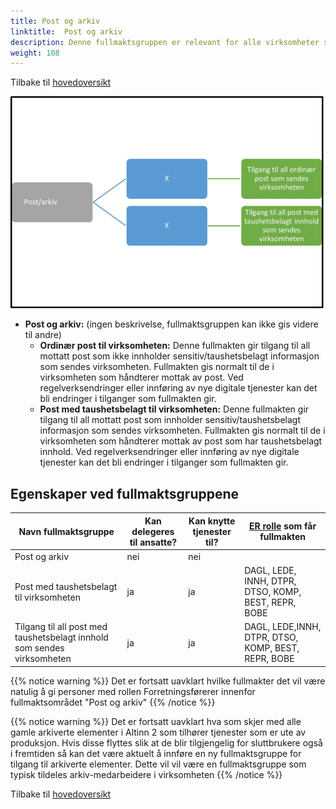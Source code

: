 ```yaml
---
title: Post og arkiv
linktitle:  Post og arkiv
description: Denne fullmaktsgruppen er relevant for alle virksomheter som mottar post fra det offentlige. skal utføre tjenester relatert til mlijø, ulykke og sikkerhet
weight: 108
---
```

Tilbake til [hovedoversikt](/authorization/modules/accessgroups/type-accessgroups/versjon-2/#oversikt-over-fullmaktsgrupper)

![Post/arkiv](post.jpg "Post/arkiv")
- **Post og arkiv:** (ingen beskrivelse, fullmaktsgruppen kan ikke gis videre til andre)
	- **Ordinær post til virksomheten:** Denne fullmakten gir tilgang til all mottatt post som ikke innholder sensitiv/taushetsbelagt informasjon som sendes virksomheten. Fullmakten gis normalt til de i virksomheten som håndterer mottak av post. Ved regelverksendringer eller innføring av nye digitale tjenester kan det bli endringer i tilganger som fullmakten gir. 
	- **Post med taushetsbelagt til virksomheten:** Denne fullmakten gir tilgang til all mottatt post som innholder sensitiv/taushetsbelagt informasjon som sendes virksomheten. Fullmakten gis normalt til de i virksomheten som håndterer mottak av post som har taushetsbelagt innhold. Ved regelverksendringer eller innføring av nye digitale tjenester kan det bli endringer i tilganger som fullmakten gir. 

## Egenskaper ved fullmaktsgruppene
|Navn fullmaktsgruppe|Kan delegeres til ansatte?|Kan knytte tjenester til?|[ER rolle](/authorization/modules/accessgroups/register_er/#rolletyper-fra-enhetsregisteret) som får fullmakten|
|---|---|---|---|
|Post og arkiv| nei|nei||
|Post med taushetsbelagt til virksomheten| ja|ja|DAGL, LEDE, INNH, DTPR, DTSO, KOMP, BEST, REPR, BOBE|
|Tilgang til all post med taushetsbelagt innhold som sendes virksomheten|ja|ja|DAGL, LEDE,INNH, DTPR, DTSO, KOMP, BEST, REPR, BOBE|

{{% notice warning %}} Det er fortsatt uavklart hvilke fullmakter det vil være natulig å gi personer med rollen Forretningsførerer innenfor fullmaktsområdet "Post og arkiv" {{% /notice %}}

{{% notice warning %}} Det er fortsatt uavklart hva som skjer med alle gamle arkiverte elementer i Altinn 2 som tilhører tjenester som er ute av produksjon. Hvis disse flyttes slik at de blir tilgjengelig for sluttbrukere også i fremtiden så kan det være aktuelt å innføre en ny fullmaktsgruppe for tilgang til arkiverte elementer. Dette vil vil være en fullmaktsgruppe som typisk tildeles arkiv-medarbeidere i virksomheten {{% /notice %}}

Tilbake til [hovedoversikt](/authorization/modules/accessgroups/type-accessgroups/versjon-2/#oversikt-over-fullmaktsgrupper)
